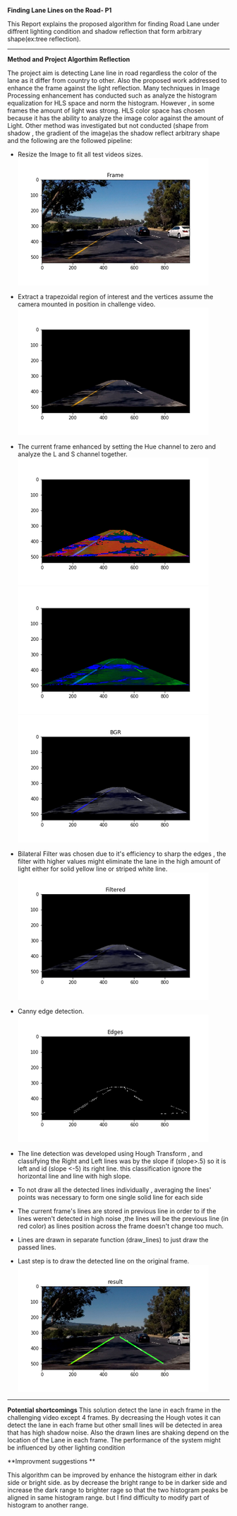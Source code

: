 **Finding Lane Lines on the Road- P1** 

This Report explains the proposed algorithm for finding Road Lane under diffrent lighting condition and shadow reflection that form arbitrary shape(ex:tree reflection). 

---

**Method and Project Algorthim Reflection**

The project aim is detecting Lane line in road regardless the color of the lane as it differ from country to other. Also the proposed work addressed to enhance the frame against the light reflection. Many techniques in Image Processing enhancement has conducted such as analyze the histogram equalization for HLS space and norm the histogram. However , in some frames the amount of light was strong. HLS color space has chosen because it has the ability to analyze the image color against the amount of Light. Other method was investigated but not conducted (shape from shadow , the gradient of the image)as the shadow reflect arbitrary shape and the following are the followed pipeline:


* Resize the Image to fit all test videos sizes.
![alt text][Frame]

* Extract a trapezoidal region of interest and the vertices assume the camera mounted in position in challenge video.
![alt text][ROI]

* The current frame enhanced by setting the Hue channel to zero and analyze the L and S channel together.
![alt text][iHSL]
![alt text][iSL]
![alt text][iBGR]

* Bilateral Filter was chosen due to it's efficiency to sharp the edges , the filter with higher values might     eliminate the lane in the high amount of light either for solid yellow line or striped white line.
![alt text][Filtered]

* Canny edge detection.
![alt text][edges]

* The line detection was developed using Hough Transform , and classifying the Right and Left lines was by the   slope  if (slope>.5) so it is left and id (slope <-5) its right line. this classification ignore the           horizontal line and line with high slope. 
* To not draw all the detected lines individually , averaging the lines' points was necessary to form one         single solid line for each side
* The current frame's lines are stored in previous line in order to if the lines weren't detected in high noise   ,the lines will be the previous line (in red color) as lines position across the frame doesn't change too       much.
* Lines are drawn in separate function (draw_lines) to just draw the passed lines.
* Last step is to draw the detected line on the original frame. 
![alt text][Result]



[Frame]: ./imagesR/frame.png
[ROI]: ./imagesR/ROI.png
[iHSL]: ./imagesR/HSL.png
[iSL]: ./imagesR/SL.png
[iBGR]: ./imagesR/ImageProc.png
[Filtered]: ./imagesR/filtered.png
[edges]: ./imagesR/edges.png 
[Result]: ./imagesR/result.png



---
**Potential shortcomings**
This solution detect the lane in each frame in the challenging video except 4 frames. By decreasing the Hough votes it can detect the lane in each frame but other small lines will be detected in area that has high shadow noise. Also the drawn lines are shaking depend on the location of the Lane in each frame. The performance of the system might be influenced by other lighting condition

**Improvment suggestions **

This algorithm can be improved by enhance the histogram either in dark side or bright side. as by decrease the bright range to be in darker side and increase the dark range to brighter rage so that the two histogram peaks be aligned in same histogram range. but I find difficulty to modify part of histogram to another range.